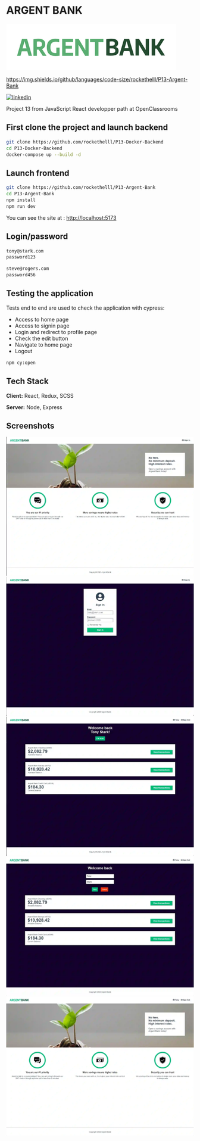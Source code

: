 # ARGENT BANK

![Logo](./public/images/argentBankLogo.png)

<https://img.shields.io/github/languages/code-size/rockethelll/P13-Argent-Bank>

[![linkedin](https://img.shields.io/badge/linkedin-0A66C2?style=for-the-badge&logo=linkedin&logoColor=white)](https://www.linkedin.com/in/alec-remond/)

Project 13 from JavaScript React developper path at OpenClassrooms

## First clone the project and launch backend

```bash
git clone https://github.com/rockethelll/P13-Docker-Backend
cd P13-Docker-Backend
docker-compose up --build -d
```

## Launch frontend

```bash
git clone https://github.com/rockethelll/P13-Argent-Bank
cd P13-Argent-Bank
npm install
npm run dev
```

You can see the site at : <http://localhost:5173>

## Login/password

```bash
tony@stark.com
password123
```

```bash
steve@rogers.com
password456
```

## Testing the application

Tests end to end are used to check the application with cypress:

- Access to home page
- Access to signin page
- Login and redirect to profile page
- Check the edit button
- Navigate to home page
- Logout

```bash
npm cy:open
```

## Tech Stack

**Client:** React, Redux, SCSS

**Server:** Node, Express

## Screenshots

![App Screenshot](./public/screenshots/home.webp)
![App Screenshot](./public/screenshots/signin.webp)
![App Screenshot](./public/screenshots/profile.webp)
![App Screenshot](./public/screenshots/edit.webp)
![App Screenshot](./public/screenshots/home_logged.webp)
